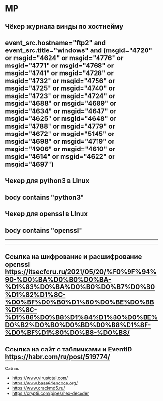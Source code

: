 # MP
Чёкер журнала винды по хостнейму
---
event_src.hostname="ftp2" and event_src.title="windows" and (msgid="4720" or msgid="4624" or msgid="4776" or msgid="4771" or msgid="4768" or msgid="4741" or msgid="4728" or msgid="4732" or msgid="4756" or msgid="4725" or msgid="4740" or msgid="4723" or msgid="4724" or msgid="4688" or msgid="4689" or msgid="4634" or msgid="4647" or msgid="4625" or msgid="4648" or msgid="4788" or msgid="4779" or msgid="4672" or msgid="5145" or msgid="4698" or msgid="4719" or msgid="4906" or msgid="4610" or msgid="4614" or msgid="4622" or msgid="4697")
---
Чекер для python3 в LInux
---
body contains "python3"
---
Чекер для openssl в LInux
---
body contains "openssl"
---
---
---
Ссылка на шифрование и расшифрование openssl
https://itsecforu.ru/2021/05/20/%F0%9F%94%90-%D0%BA%D0%B0%D0%BA-%D1%83%D0%BA%D0%B0%D0%B7%D0%B0%D1%82%D1%8C-%D0%BF%D0%B0%D1%80%D0%BE%D0%BB%D1%8C-%D1%88%D0%B8%D1%84%D1%80%D0%BE%D0%B2%D0%B0%D0%BD%D0%B8%D1%8F-%D0%BF%D1%80%D0%B8-%D0%B8/
---
Ссылка на сайт с табличками и EventID
https://habr.com/ru/post/519774/
---
Сайты:
- https://www.virustotal.com/
- https://www.base64encode.org/
- https://www.crackmd5.ru/
- https://cryptii.com/pipes/hex-decoder
